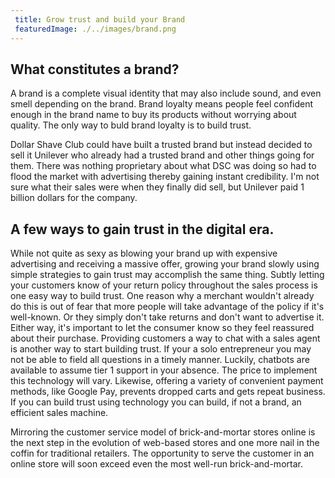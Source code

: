 ```yaml
---
 title: Grow trust and build your Brand
 featuredImage: ./../images/brand.png
---
```

## What constitutes a brand?
A brand is a complete visual identity that may also include sound, and even smell depending on the brand. Brand loyalty means people feel confident enough in the brand name to buy its products without worrying about quality. The only way to buld brand loyalty is to build trust. 

Dollar Shave Club could have built a trusted brand but instead decided to sell it Unilever who already had a trusted brand and other things going for them. There was nothing proprietary about what DSC was doing so had to flood the market with advertising thereby gaining instant credibility. I'm not sure what their sales were when they finally did sell, but Unilever paid 1 billion dollars for the company.

## A few ways to gain trust in the digital era.
While not quite as sexy as blowing your brand up with expensive advertising and receiving a massive offer, growing your brand slowly using simple strategies to gain trust may accomplish the same thing. Subtly letting your customers know of your return policy throughout the sales process is one easy way to build trust. One reason why a merchant wouldn't already do this is out of fear that more people will take advantage of the policy if it's well-known. Or they simply don't take returns and don't want to advertise it. Either way, it's important to let the consumer know so they feel reassured about their purchase. Providing customers a way to chat with a sales agent is another way to start building trust. If your a solo entrepreneur you may not be able to field all questions in a timely manner. Luckily, chatbots are available to assume tier 1 support in your absence. The price to implement this technology will vary. Likewise, offering a variety of convenient payment methods, like Google Pay, prevents dropped carts and gets repeat business. If you can build trust using technology you can build, if not a brand, an efficient sales machine.

Mirroring the customer service model of brick-and-mortar stores online is the next step in the evolution of web-based stores and one more nail in the coffin for traditional retailers. The opportunity to serve the customer in an online store will soon exceed even the most well-run brick-and-mortar.